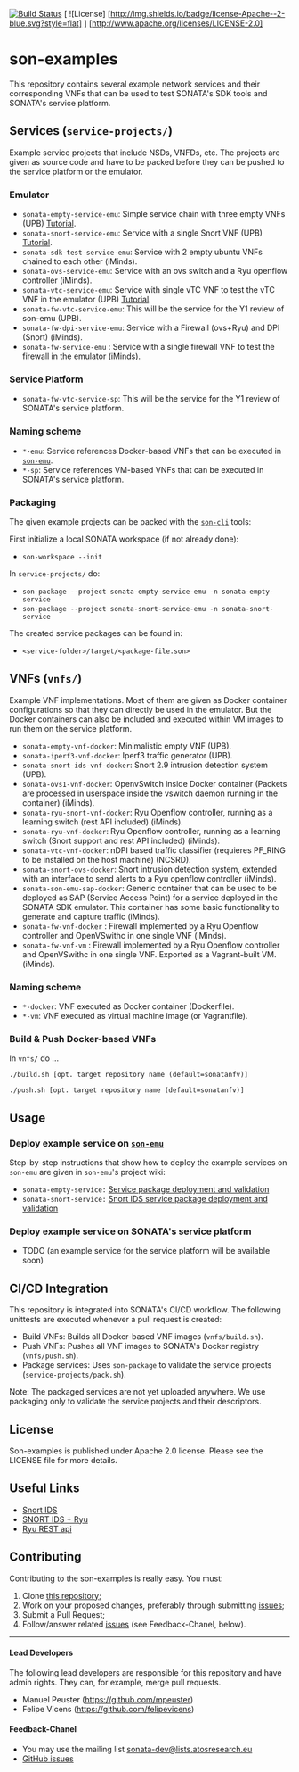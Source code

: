 [![Build Status](http://jenkins.sonata-nfv.eu/buildStatus/icon?job=son-examples)](http://jenkins.sonata-nfv.eu/job/son-examples)
[ ![License] [http://img.shields.io/badge/license-Apache--2-blue.svg?style=flat] ] [http://www.apache.org/licenses/LICENSE-2.0] 
# son-examples

This repository contains several example network services and their corresponding VNFs that can be used to test SONATA's SDK tools and SONATA's service platform.

## Services (`service-projects/`)

Example service projects that include NSDs, VNFDs, etc. The projects are given as source code and have to be packed before they can be pushed to the service platform or the emulator.

### Emulator

* `sonata-empty-service-emu`: Simple service chain with three empty VNFs (UPB) [Tutorial](https://github.com/sonata-nfv/son-emu/wiki/Example-2).
* `sonata-snort-service-emu`: Service with a single Snort VNF (UPB) [Tutorial](https://github.com/sonata-nfv/son-emu/wiki/Example-3).
* `sonata-sdk-test-service-emu`: Service with 2 empty ubuntu VNFs chained to each other (iMinds).
* `sonata-ovs-service-emu`: Service with an ovs switch and a Ryu openflow controller (iMinds).
* `sonata-vtc-service-emu`: Service with single vTC VNF to test the vTC VNF in the emulator (UPB) [Tutorial](https://github.com/sonata-nfv/son-emu/wiki/Example-4).
* `sonata-fw-vtc-service-emu`: This will be the service for the Y1 review of son-emu (UPB).
* `sonata-fw-dpi-service-emu`: Service with a Firewall (ovs+Ryu) and DPI (Snort) (iMinds).
* `sonata-fw-service-emu` : Service with a single firewall VNF to test the firewall in the emulator (iMinds).

### Service Platform

* `sonata-fw-vtc-service-sp`: This will be the service for the Y1 review of SONATA's service platform.

### Naming scheme

* `*-emu`: Service references Docker-based VNFs that can be executed in [`son-emu`](https://github.com/sonata-nfv/son-emu).
* `*-sp`: Service references VM-based VNFs that can be executed in SONATA's service platform.

### Packaging

The given example projects can be packed with the [`son-cli`](https://github.com/sonata-nfv/son-cli) tools:

First initialize a local SONATA workspace (if not already done):

* `son-workspace --init`

In `service-projects/` do:

* `son-package --project sonata-empty-service-emu -n sonata-empty-service`
* `son-package --project sonata-snort-service-emu -n sonata-snort-service`

The created service packages can be found in:

* `<service-folder>/target/<package-file.son>`


## VNFs (`vnfs/`)

Example VNF implementations. Most of them are given as Docker container configurations so that they can directly be used in the emulator. But the Docker containers can also be included and executed within VM images to run them on the service platform.

* `sonata-empty-vnf-docker`: Minimalistic empty VNF (UPB).
* `sonata-iperf3-vnf-docker`: Iperf3 traffic generator (UPB).
* `sonata-snort-ids-vnf-docker`: Snort 2.9 intrusion detection system (UPB).
* `sonata-ovs1-vnf-docker`: OpenvSwitch inside Docker container (Packets are processed in userspace inside the vswitch daemon running in the container) (iMinds).
* `sonata-ryu-snort-vnf-docker`: Ryu Openflow controller, running as a learning switch (rest API included) (iMinds).
* `sonata-ryu-vnf-docker`: Ryu Openflow controller, running as a learning switch (Snort support and rest API included) (iMinds).
* `sonata-vtc-vnf-docker`: nDPI based traffic classifier (requieres PF_RING to be installed on the host machine) (NCSRD).
* `sonata-snort-ovs-docker`: Snort intrusion detection system, extended with an interface to send alerts to a Ryu openflow controller (iMinds).
* `sonata-son-emu-sap-docker`: Generic container that can be used to be deployed as SAP (Service Access Point) for a service deployed in the SONATA SDK emulator. This container has some basic functionality to generate and capture traffic (iMinds).
* `sonata-fw-vnf-docker` : Firewall implemented by a Ryu Openflow controller and OpenVSwithc in one single VNF (iMinds).
* `sonata-fw-vnf-vm` : Firewall implemented by a Ryu Openflow controller and OpenVSwithc in one single VNF. Exported as a Vagrant-built VM. (iMinds).
### Naming scheme

* `*-docker`: VNF executed as Docker container (Dockerfile).
* `*-vm`: VNF executed as virtual machine image (or Vagrantfile).

### Build & Push Docker-based VNFs

In `vnfs/` do ...

```
./build.sh [opt. target repository name (default=sonatanfv)]

./push.sh [opt. target repository name (default=sonatanfv)]
```

## Usage

### Deploy example service on [`son-emu`](https://github.com/sonata-nfv/son-emu)

Step-by-step instructions that show how to deploy the example services on `son-emu` are given in `son-emu`'s project wiki:

* `sonata-empty-service:` [Service package deployment and validation](https://github.com/sonata-nfv/son-emu/wiki/Example-2)
* `sonata-snort-service:` [Snort IDS service package deployment and validation](https://github.com/sonata-nfv/son-emu/wiki/Example-3)

### Deploy example service on SONATA's service platform

* TODO (an example service for the service platform will be available soon)

## CI/CD Integration

This repository is integrated into SONATA's CI/CD workflow. The following unittests are executed whenever a pull request is created:

* Build VNFs: Builds all Docker-based VNF images (`vnfs/build.sh`).
* Push VNFs: Pushes all VNF images to SONATA's Docker registry (`vnfs/push.sh`).
* Package services: Uses `son-package` to validate the service projects (`service-projects/pack.sh`).

Note: The packaged services are not yet uploaded anywhere. We use packaging only to validate the service projects and their descriptors.

## License

Son-examples is published under Apache 2.0 license. Please see the LICENSE file for more details.

## Useful Links

* [Snort IDS](https://www.snort.org)
* [SNORT IDS + Ryu](http://ryu.readthedocs.io/en/latest/snort_integrate.html)
* [Ryu REST api](http://ryu.readthedocs.io/en/latest/app/ofctl_rest.html)

## Contributing
Contributing to the son-examples is really easy. You must:

1. Clone [this repository](http://github.com/sonata-nfv/son-examples);
2. Work on your proposed changes, preferably through submitting [issues](https://github.com/sonata-nfv/son-examples/issues);
3. Submit a Pull Request;
4. Follow/answer related [issues](https://github.com/sonata-nfv/son-examples/issues) (see Feedback-Chanel, below).

---
#### Lead Developers

The following lead developers are responsible for this repository and have admin rights. They can, for example, merge pull requests.

* Manuel Peuster (https://github.com/mpeuster)
* Felipe Vicens (https://github.com/felipevicens)


#### Feedback-Chanel

* You may use the mailing list [sonata-dev@lists.atosresearch.eu](mailto:sonata-dev@lists.atosresearch.eu)
* [GitHub issues](https://github.com/sonata-nfv/son-examples/issues)

